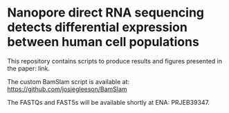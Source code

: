 # Nanopore direct RNA sequencing detects differential expression between human cell populations  

This repository contains scripts to produce results and figures presented in the paper: link.
<br>

The custom BamSlam script is available at: https://github.com/josiegleeson/BamSlam
<br>

The FASTQs and FAST5s will be available shortly at ENA: PRJEB39347.

